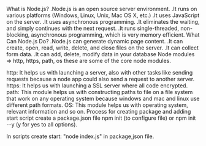 What is Node.js?
.Node.js is an open source server environment.
.It runs on various platforms (Windows, Linux, Unix, Mac OS X, etc.)
.It uses JavaScript on the server.
.It uses asynchronous programming.
.It eliminates the waiting, and simply continues with the next request.
.It runs single-threaded, non-blocking, asynchronous programming, which is very memory efficient.
What Can Node.js Do?
.Node.js can generate dynamic page content.
.It can create, open, read, write, delete, and close files on the server.
.It can collect form data.
.It can add, delete, modify data in your database
Node modules
=> http, https, path, os these are some of the core node modules.

http: It helps us with launching a server, also with other tasks like sending requests because a node app could also send a request to another server.
https: It helps us with launching a SSL server where all code encrypted.
path: This module helps us with constructing paths to file on a file system that work on any operating system because windows and mac and linux use different path formats.
OS: This module helps us with operating system, relevant information and so on.
Process for creating package and adding start script
create a package.json file npm init (to configure file) or npm init --y (y for yes to all options).

In scripts create start: "node index.js" in package,json file.
